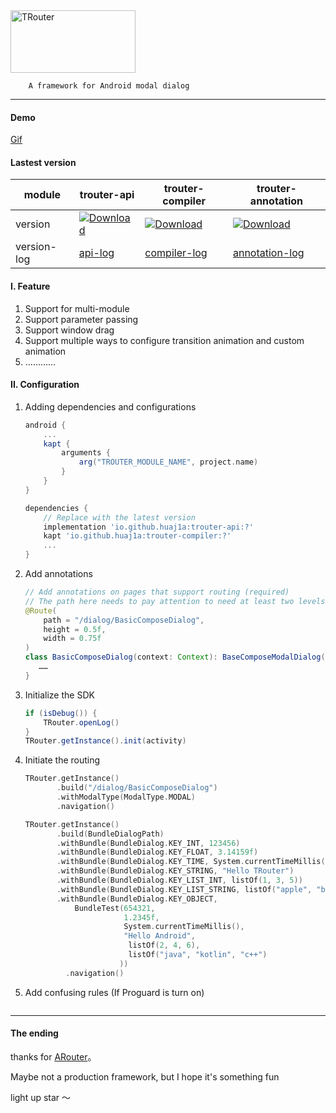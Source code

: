 <img width="200" height="100" alt="TRouter" src="https://github.com/user-attachments/assets/03904412-5253-4ed0-84a1-d82624cafbf0" />


```
    A framework for Android modal dialog
```

---

#### Demo
[Gif](https://github.com/huaj1a/TRouter/blob/master/demo/TRouter-demo.gif)

#### Lastest version

module|trouter-api|trouter-compiler|trouter-annotation
---|---|---|---|
version|[![Download](https://img.shields.io/maven-central/v/io.github.huaj1a/trouter-api)](https://central.sonatype.com/artifact/io.github.huaj1a/trouter-api)|[![Download](https://img.shields.io/maven-central/v/io.github.huaj1a/trouter-compiler)](https://central.sonatype.com/artifact/io.github.huaj1a/trouter-compiler)|[![Download](https://img.shields.io/maven-central/v/io.github.huaj1a/trouter-annotation)](https://central.sonatype.com/artifact/io.github.huaj1a/trouter-annotation)
version-log|[api-log](https://github.com/huaj1a/TRouter/blob/master/trouter-api/version_log.md)|[compiler-log](https://github.com/huaj1a/TRouter/blob/master/trouter-compiler/version_log.md)|[annotation-log](https://github.com/huaj1a/TRouter/blob/master/trouter-annotation/version_log.md)

#### I. Feature
1. Support for multi-module
2. Support parameter passing
3. Support window drag
4. Support multiple ways to configure transition animation and custom animation
5. …………

#### II. Configuration
1. Adding dependencies and configurations
    ``` gradle
    android {
        ...
        kapt {
            arguments {
                arg("TROUTER_MODULE_NAME", project.name)
            }
        }
    }

    dependencies {
        // Replace with the latest version
        implementation 'io.github.huaj1a:trouter-api:?'
        kapt 'io.github.huaj1a:trouter-compiler:?'
        ...
    }
    ```
    
2. Add annotations
    ``` java
    // Add annotations on pages that support routing (required)
    // The path here needs to pay attention to need at least two levels : /xx/xx
    @Route(
        path = "/dialog/BasicComposeDialog",
        height = 0.5f,
        width = 0.75f
    )
    class BasicComposeDialog(context: Context): BaseComposeModalDialog(context) {
       ……
    }
    ```

3. Initialize the SDK
    ``` java
    if (isDebug()) {
        TRouter.openLog()
    }
    TRouter.getInstance().init(activity)
    ```

4. Initiate the routing
   ``` kotlin
   TRouter.getInstance()
          .build("/dialog/BasicComposeDialog")
          .withModalType(ModalType.MODAL)
          .navigation()

   TRouter.getInstance()
          .build(BundleDialogPath)
          .withBundle(BundleDialog.KEY_INT, 123456)
          .withBundle(BundleDialog.KEY_FLOAT, 3.14159f)
          .withBundle(BundleDialog.KEY_TIME, System.currentTimeMillis())
          .withBundle(BundleDialog.KEY_STRING, "Hello TRouter")
          .withBundle(BundleDialog.KEY_LIST_INT, listOf(1, 3, 5))
          .withBundle(BundleDialog.KEY_LIST_STRING, listOf("apple", "banana", "orange"))
          .withBundle(BundleDialog.KEY_OBJECT, 
              BundleTest(654321, 
                         1.2345f, 
                         System.currentTimeMillis(), 
                         "Hello Android", 
                          listOf(2, 4, 6),
                          listOf("java", "kotlin", "c++")
                        ))
            .navigation()
   
   ```

5. Add confusing rules (If Proguard is turn on)
   ```
   
   ```
---

#### The ending
thanks for [ARouter](https://github.com/alibaba/ARouter)。

Maybe not a production framework, but I hope it's something fun

light up star ～
